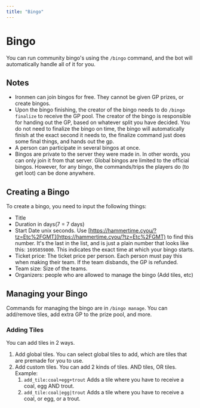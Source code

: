 ```yaml
---
title: "Bingo"
---
```


# Bingo

You can run community bingo's using the `/bingo` command, and the bot will automatically handle all of it for you.

## Notes

- Ironmen can join bingos for free. They cannot be given GP prizes, or create bingos.
- Upon the bingo finishing, the creator of the bingo needs to do `/bingo finalize` to receive the GP pool. The creator of the bingo is responsible for handing out the GP, based on whatever split you have decided. You do not need to finalize the bingo on time, the bingo will automatically finish at the exact second it needs to, the finalize command just does some final things, and hands out the gp.
- A person can participate in several bingos at once.
- Bingos are private to the server they were made in. In other words, you can only join it from that server. Global bingos are limited to the official bingos. However, for any bingo, the commands/trips the players do (to get loot) can be done anywhere.

## Creating a Bingo

To create a bingo, you need to input the following things:

- Title
- Duration in days(7 = 7 days)
- Start Date unix seconds. Use [https://hammertime.cyou/?tz=Etc%2FGMT](https://hammertime.cyou/?tz=Etc%2FGMT) to find this number. It's the last in the list, and is just a plain number that looks like this: `1695859800`. This indicates the exact time at which your bingo starts.
- Ticket price: The ticket price per person. Each person must pay this when making their team. If the team disbands, the GP is refunded.
- Team size: Size of the teams.
- Organizers: people who are allowed to manage the bingo (Add tiles, etc)

## Managing your Bingo

Commands for managing the bingo are in `/bingo manage`. You can add/remove tiles, add extra GP to the prize pool, and more.

### Adding Tiles

You can add tiles in 2 ways.

1. Add global tiles. You can select global tiles to add, which are tiles that are premade for you to use.
2. Add custom tiles. You can add 2 kinds of tiles. AND tiles, OR tiles. Example:
   1. `add_tile:coal+egg+trout` Adds a tile where you have to receive a coal, egg AND trout.
   2. `add_tile:coal|egg|trout` Adds a tile where you have to receive a coal, or egg, or a trout.
